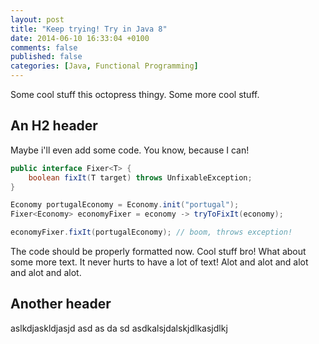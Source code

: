 ```yaml
---
layout: post
title: "Keep trying! Try in Java 8"
date: 2014-06-10 16:33:04 +0100
comments: false
published: false
categories: [Java, Functional Programming]
---
```


Some cool stuff this octopress thingy.
Some more cool stuff.

## An H2 header

Maybe i'll even add some code. You know, because I can!

```java
public interface Fixer<T> {
    boolean fixIt(T target) throws UnfixableException;
}

Economy portugalEconomy = Economy.init("portugal");
Fixer<Economy> economyFixer = economy -> tryToFixIt(economy);

economyFixer.fixIt(portugalEconomy); // boom, throws exception!
```
The code should be properly formatted now. Cool stuff bro!
What about some more text. It never hurts to have a lot of text! Alot and alot and alot and alot and alot.

## Another header

aslkdjaskldjasjd
asd
as
da
sd
asdkalsjdalskjdlkasjdlkj
